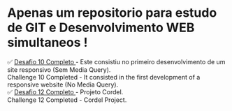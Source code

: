 # Apenas um repositorio para estudo de GIT e Desenvolvimento WEB simultaneos ! 

:white_check_mark: <a href="https://vceesar.github.io/projeto-android/"> Desafio 10 Completo </a> - Este consistiu no primeiro desenvolvimento de um site responsivo (Sem Media Query). <br>
Challenge 10 Completed - It consisted in the first development of a responsive website (No Media Query).<br>
:white_check_mark: <a href="https://vceesar.github.io/projeto-cordel/"> Desafio 12 Completo </a> - Projeto Cordel. <br>
Challenge 12 Completed - Cordel Project.
